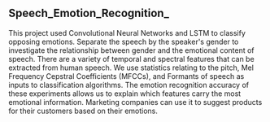 ## Speech_Emotion_Recognition_
This project used Convolutional Neural Networks and LSTM to classify opposing emotions. Separate the speech by the speaker's gender to investigate the relationship between gender and the emotional content of speech. There are a variety of temporal and spectral features that can be extracted from human speech. We use statistics relating to the pitch, Mel Frequency Cepstral Coefficients (MFCCs), and Formants of speech as inputs to classification algorithms. The emotion recognition accuracy of these experiments allows us to explain which features carry the most emotional information. Marketing companies can use it to suggest products for their customers based on their emotions. 
